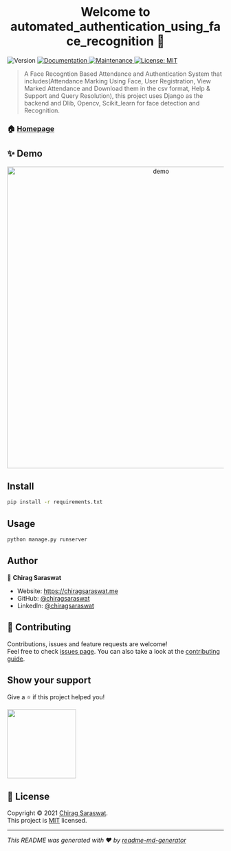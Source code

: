 <h1 align="center">Welcome to automated_authentication_using_face_recognition 👋</h1>
<p>
  <img alt="Version" src="https://img.shields.io/badge/version-1.0.0-blue.svg?cacheSeconds=2592000" />
  <a href="https://github.com/chiragsaraswat/automated_authentication_using_face_recognition#ReadME" target="_blank">
    <img alt="Documentation" src="https://img.shields.io/badge/documentation-yes-brightgreen.svg" />
  </a>
  <a href="https://github.com/chiragsaraswat/automated_authentication_using_face_recognition/graphs/commit-activity" target="_blank">
    <img alt="Maintenance" src="https://img.shields.io/badge/Maintained%3F-yes-green.svg" />
  </a>
  <a href="https://github.com/chiragsaraswat/automated_authentication_using_face_recognition/LICENSE" target="_blank">
    <img alt="License: MIT" src="https://img.shields.io/github/license/chiragsaraswat/automated_authentication_using_face_recognition" />
  </a>
</p>

> A Face Recogntion Based Attendance and Authentication System that includes(Attendance Marking Using Face, User Registration, View Marked Attendance and Download them in the csv format, Help & Support and Query Resolution), this project uses Django as the backend and Dlib, Opencv, Scikit_learn for face detection and Recognition.    

### 🏠 [Homepage](https://github.com/chiragsaraswat/automated_authentication_using_face_recognition#ReadME)

## ✨ Demo
<p align="center">
  <img width="700" align="center" src="https://github.com/chiragsaraswat/automated_authentication_system_using_face_recognition/blob/142e0c9ad48d060ecb15ea4a295afbef87c8bab2/demo/demo.gif" alt="demo"/>
</p>


## Install

```sh
pip install -r requirements.txt
```

## Usage

```sh
python manage.py runserver
```


## Author

👤 **Chirag Saraswat**

* Website: https://chiragsaraswat.me
* GitHub: [@chiragsaraswat](https://github.com/chiragsaraswat)
* LinkedIn: [@chiragsaraswat](https://linkedin.com/in/chiragsaraswat)

## 🤝 Contributing

Contributions, issues and feature requests are welcome!<br />Feel free to check [issues page](https://github.com/chiragsaraswat/automated_authentication_using_face_recognition/issues). You can also take a look at the [contributing guide](https://github.com/chiragsaraswat/automated_authentication_using_face_recognition/CONTRIBUTING.md).

## Show your support

Give a ⭐️ if this project helped you!

<a href="https://www.patreon.com/chiragsaraswat">
  <img src="https://c5.patreon.com/external/logo/become_a_patron_button@2x.png" width="160">
</a>

## 📝 License

Copyright © 2021 [Chirag Saraswat](https://github.com/chiragsaraswat).<br />
This project is [MIT](https://github.com/chiragsaraswat/automated_authentication_using_face_recognition/LICENSE) licensed.

***
_This README was generated with ❤️ by [readme-md-generator](https://github.com/kefranabg/readme-md-generator)_
